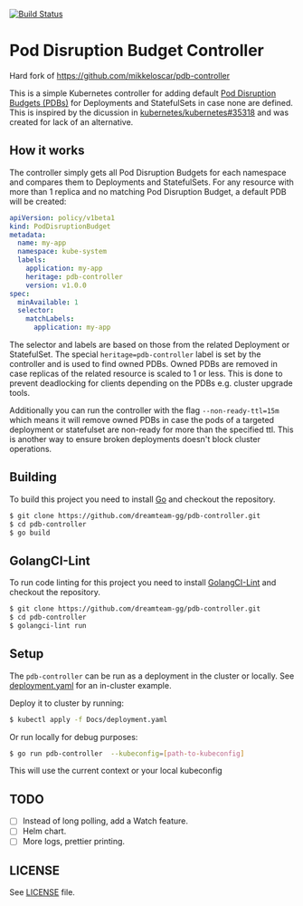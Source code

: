 [![Build Status](https://travis-ci.com/dreamteam-gg/pdb-controller.svg?branch=master)](https://travis-ci.com/dreamteam-gg/pdb-controller)

# Pod Disruption Budget Controller

Hard fork of https://github.com/mikkeloscar/pdb-controller

This is a simple Kubernetes controller for adding default [Pod Disruption
Budgets (PDBs)][pdb] for Deployments and StatefulSets in case none are defined. This
is inspired by the dicussion in
[kubernetes/kubernetes#35318](https://github.com/kubernetes/kubernetes/issues/35318)
and was created for lack of an alternative.

## How it works

The controller simply gets all Pod Disruption Budgets for each namespace and
compares them to Deployments and StatefulSets. For any resource with more than
1 replica and no matching Pod Disruption Budget, a default PDB will be created:

```yaml
apiVersion: policy/v1beta1
kind: PodDisruptionBudget
metadata:
  name: my-app
  namespace: kube-system
  labels:
    application: my-app
    heritage: pdb-controller
    version: v1.0.0
spec:
  minAvailable: 1
  selector:
    matchLabels:
      application: my-app
```

The selector and labels are based on those from the related Deployment or
StatefulSet. The special `heritage=pdb-controller` label is set by the
controller and is used to find owned PDBs. Owned PDBs are removed in case
replicas of the related resource is scaled to 1 or less. This
is done to prevent deadlocking for clients depending on the PDBs e.g. cluster
upgrade tools.

Additionally you can run the controller with the flag `--non-ready-ttl=15m`
which means it will remove owned PDBs in case the pods of a targeted deployment
or statefulset are non-ready for more than the specified ttl. This is another
way to ensure broken deployments doesn't block cluster operations.

## Building

To build this project you need to install [Go](https://golang.org/dl/) and checkout the repository.

```bash
$ git clone https://github.com/dreamteam-gg/pdb-controller.git
$ cd pdb-controller
$ go build
```

## GolangCI-Lint

To run code linting for this project you need to install [GolangCI-Lint](https://github.com/golangci/golangci-lint#install) and checkout the repository.

```bash
$ git clone https://github.com/dreamteam-gg/pdb-controller.git
$ cd pdb-controller
$ golangci-lint run
```

## Setup

The `pdb-controller` can be run as a deployment in the cluster or locally. See
[deployment.yaml](/Docs/deployment.yaml) for an in-cluster example.

Deploy it to cluster by running:

```bash
$ kubectl apply -f Docs/deployment.yaml
```

Or run locally for debug purposes:

```bash
$ go run pdb-controller  --kubeconfig=[path-to-kubeconfig]
```
This will use the current context or your local kubeconfig

## TODO

* [ ] Instead of long polling, add a Watch feature.
* [ ] Helm chart.
* [ ] More logs, prettier printing.

## LICENSE

See [LICENSE](LICENSE) file.

[pdb]: https://kubernetes.io/docs/tasks/run-application/configure-pdb/
